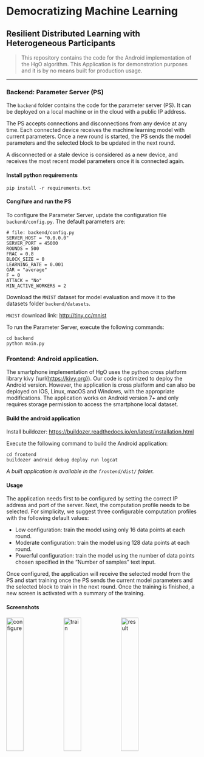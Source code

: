 # Democratizing Machine Learning

## Resilient Distributed Learning with Heterogeneous Participants

> This repository contains the code for the Android implementation of the HgO algorithm. This Application is for demonstration purposes and it is by no means built for production usage.

---

### **Backend**: Parameter Server (PS)

The `backend` folder contains the code for the parameter server (PS). It can be deployed on a local machine or in the cloud with a public IP address.

The PS accepts connections and disconnections from any device at any time. Each connected device receives the machine learning model with current parameters. Once a new round is started, the PS sends the model parameters and the selected block to be updated in the next round.

A disconnected or a stale device is considered as a new device, and receives the most recent model parameters once it is connected again.

#### Install python requirements

```
pip install -r requirements.txt
```

#### Congifure and run the PS

To configure the Parameter Server, update the configuration file `backend/config.py`. The default parameters are: 

```
# file: backend/config.py
SERVER_HOST = "0.0.0.0"
SERVER_PORT = 45000
ROUNDS = 500
FRAC = 0.8
BLOCK_SIZE = 0
LEARNING_RATE = 0.001
GAR = "average"
F = 0
ATTACK = "No"
MIN_ACTIVE_WORKERS = 2
```
Download the `MNIST` dataset for model evaluation and move it to the datasets folder `backend/datasets`.

`MNIST` download link: http://tiny.cc/mnist 



To run the Parameter Server, execute the following commands:

```
cd backend
python main.py
```



### **Frontend**: Android application.

The smartphone implementation of HgO uses the python cross platform library kivy (\url{https://kivy.org}). Our code is optimized to deploy the Android version. However, the application is cross platform and can also be deployed on IOS, Linux, macOS and Windows, with the appropriate modifications. The application works on Android version 7+ and only requires storage permission to access the smartphone local dataset.

#### Build the android application
Install buildozer: https://buildozer.readthedocs.io/en/latest/installation.html

Execute the following command to build the Android application:

```
cd frontend
buildozer android debug deploy run logcat
```

*A built application is available in the `frontend/dist/` folder.*

#### Usage

The application needs first to be configured by setting the correct IP address and port of the server. Next, the computation profile needs to be selected. For simplicity, we suggest three configurable computation profiles with the following default values:

- Low configuration: train the model using only 16 data points at each round.
- Moderate configuration: train the model using 128 data points at each round.
- Powerful configuration: train the model using the number of data points chosen specified in the “Number of samples” text input.

Once configured, the application will receive the selected model from the PS and start training once the PS sends the current model parameters and the selected block to train in the next round. Once the training is finished, a new screen is activated with a summary of the training.

#### Screenshots

<img src="https://tva1.sinaimg.cn/large/008i3skNgy1gr6q3q2lptj30u01t0q8w.jpg" alt="configure" width="30%" /><img src="https://tva1.sinaimg.cn/large/008i3skNgy1gr6q3ykheaj30u01t0tbh.jpg" alt="train" width="30%" /><img src="https://tva1.sinaimg.cn/large/008i3skNgy1gr6q43qb1gj60u01t0jvo02.jpg" alt="result" width="30%" />



